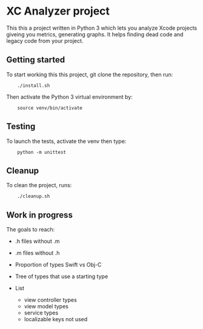 # XC Analyzer project

This this a project written in Python 3 which lets you analyze Xcode projects giveing you metrics, generating graphs. It helps finding dead code and legacy code from your project.

## Getting started

To start working this this project, git clone the repository, then run:

        ./install.sh

Then activate the Python 3 virtual environment by:

        source venv/bin/activate

## Testing

To launch the tests, activate the venv then type:

        python -m unittest

## Cleanup

To clean the project, runs:

        ./cleanup.sh

## Work in progress

The goals to reach:

- .h files without .m
- .m files without .h

- Proportion of types Swift vs Obj-C

- Tree of types that use a starting type

- List
  - view controller types
  - view model types
  - service types
  - localizable keys not used